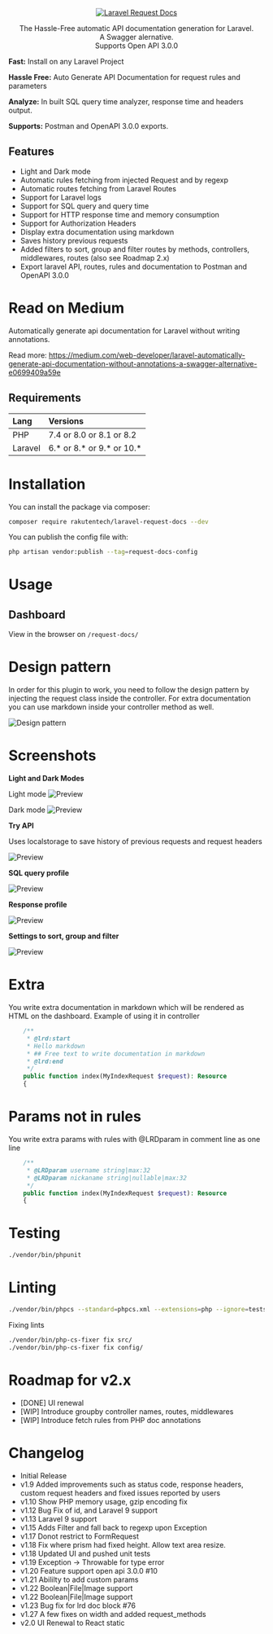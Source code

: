 <p align="center">
  <a href="https://github.com/rakutentech/laravel-request-docs">
    <img alt="Laravel Request Docs" src="https://imgur.com/2NvLKn2.png">
  </a>
</p>

<p align="center">
  The Hassle-Free automatic API documentation generation for Laravel. <br>
  A Swagger alernative. <br>
  Supports Open API 3.0.0
</p>

**Fast:** Install on any Laravel Project

**Hassle Free:** Auto Generate API Documentation for request rules and parameters

**Analyze:** In built SQL query time analyzer, response time and headers output.

**Supports:** Postman and OpenAPI 3.0.0 exports.

## Features

- Light and Dark mode
- Automatic rules fetching from injected Request and by regexp
- Automatic routes fetching from Laravel Routes
- Support for Laravel logs
- Support for SQL query and query time
- Support for HTTP response time and memory consumption
- Support for Authorization Headers
- Display extra documentation using markdown
- Saves history previous requests
- Added filters to sort, group and filter routes by methods, controllers, middlewares, routes (also see Roadmap 2.x)
- Export laravel API, routes, rules and documentation to Postman and OpenAPI 3.0.0

# Read on Medium

Automatically generate api documentation for Laravel without writing annotations.

Read more: https://medium.com/web-developer/laravel-automatically-generate-api-documentation-without-annotations-a-swagger-alternative-e0699409a59e

## Requirements

| Lang    | Versions                  |
| :------ |:--------------------------|
| PHP     | 7.4 or 8.0 or 8.1 or 8.2  |
| Laravel | 6.* or 8.* or 9.* or 10.* |

# Installation

You can install the package via composer:

```bash
composer require rakutentech/laravel-request-docs --dev
```


You can publish the config file with:

```bash
php artisan vendor:publish --tag=request-docs-config
```

# Usage

## Dashboard

View in the browser on ``/request-docs/``

# Design pattern

In order for this plugin to work, you need to follow the design pattern by injecting the request class inside the controller.
For extra documentation you can use markdown inside your controller method as well.

![Design pattern](https://imgur.com/yXjq3jp.png)

# Screenshots

**Light and Dark Modes**

Light mode
![Preview](https://imgur.com/2s1SrKm.png)

Dark mode
![Preview](https://imgur.com/76sk7Lq.png)

**Try API**

Uses localstorage to save history of previous requests and request headers

![Preview](https://imgur.com/q3d7pw2.png)

**SQL query profile**

![Preview](https://imgur.com/8PLLlHv.png)

**Response profile**

![Preview](https://imgur.com/fd09jw1.png)

**Settings to sort, group and filter**

![Preview](https://imgur.com/qHq1pjr.png)


# Extra

You write extra documentation in markdown which will be rendered as HTML on the dashboard.
Example of using it in controller

```php
    /**
     * @lrd:start
     * Hello markdown
     * ## Free text to write documentation in markdown
     * @lrd:end
     */
    public function index(MyIndexRequest $request): Resource
    {
```

# Params not in rules

You write extra params with rules with @LRDparam in comment line as one line

```php
    /**
     * @LRDparam username string|max:32
     * @LRDparam nickaname string|nullable|max:32
     */
    public function index(MyIndexRequest $request): Resource
    {
```

# Testing

```bash
./vendor/bin/phpunit
```

# Linting

```bash
./vendor/bin/phpcs --standard=phpcs.xml --extensions=php --ignore=tests/migrations config/ src/
```

Fixing lints

```bash
./vendor/bin/php-cs-fixer fix src/
./vendor/bin/php-cs-fixer fix config/
```

# Roadmap for v2.x

- [DONE] UI renewal
- [WIP] Introduce groupby controller names, routes, middlewares
- [WIP] Introduce fetch rules from PHP doc annotations

# Changelog

- Initial Release
- v1.9 Added improvements such as status code, response headers, custom request headers and fixed issues reported by users
- v1.10 Show PHP memory usage, gzip encoding fix
- v1.12 Bug Fix of id, and Laravel 9 support
- v1.13 Laravel 9 support
- v1.15 Adds Filter and fall back to regexp upon Exception
- v1.17 Donot restrict to FormRequest
- v1.18 Fix where prism had fixed height. Allow text area resize.
- v1.18 Updated UI and pushed unit tests
- v1.19 Exception -> Throwable for type error
- v1.20 Feature support open api 3.0.0 #10
- v1.21 Abililty to add custom params
- v1.22 Boolean|File|Image support
- v1.22 Boolean|File|Image support
- v1.23 Bug fix for lrd doc block #76
- v1.27 A few fixes on width and added request_methods
- v2.0 UI Renewal to React static

